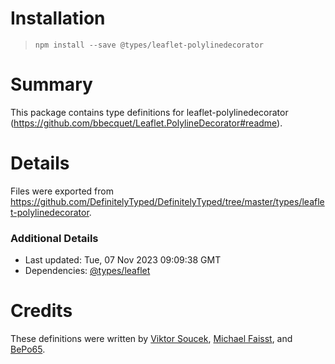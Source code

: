 # Installation
> `npm install --save @types/leaflet-polylinedecorator`

# Summary
This package contains type definitions for leaflet-polylinedecorator (https://github.com/bbecquet/Leaflet.PolylineDecorator#readme).

# Details
Files were exported from https://github.com/DefinitelyTyped/DefinitelyTyped/tree/master/types/leaflet-polylinedecorator.

### Additional Details
 * Last updated: Tue, 07 Nov 2023 09:09:38 GMT
 * Dependencies: [@types/leaflet](https://npmjs.com/package/@types/leaflet)

# Credits
These definitions were written by [Viktor Soucek](https://github.com/soucekv), [Michael Faisst](https://github.com/michaelfaisst), and [BePo65](https://github.com/BePo65).
